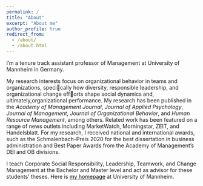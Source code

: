 ```yaml
---
permalink: /
title: "About"
excerpt: "About me"
author_profile: true
redirect_from: 
  - /about/
  - /about.html
---
```



I’m a tenure track assistant professor of Management at University of Mannheim in Germany.

My research interests focus on organizational behavior in teams and organizations, specically how diversity, responsible leadership, and organizational change efforts shape social dynamics and, ultimately,organizational performance. My research has been published in the *Academy of Management Journal*, *Journal of Applied Psychology*, *Journal of Management*, *Journal of Organizational Behavior*, and *Human Resource Management*, among others. Related work has been featured on a range of news outlets including MarketWatch, Morningstar, ZEIT, and Handelsblatt. For my research, I received national and international awards, such as the Schmalenbach-Preis 2020 for the best dissertation in business administration and Best Paper Awards from the Academy of Management’s DEI and OB divisions.

I teach Corporate Social Responsibility, Leadership, Teamwork, and Change Management at the Bachelor and Master level and act as advisor for these students’ theses. Here is <a style='color: black;' href='https://www.bwl.uni-mannheim.de/en/about/areas-and-chairs/faculty-profile/reinwald/'>my homepage</a> at University of Mannheim.
